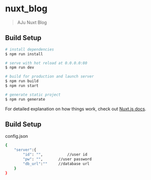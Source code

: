 # nuxt_blog

> AJu Nuxt Blog

## Build Setup

``` bash
# install dependencies
$ npm run install

# serve with hot reload at 0.0.0.0:80
$ npm run dev

# build for production and launch server
$ npm run build
$ npm run start

# generate static project
$ npm run generate
```

For detailed explanation on how things work, check out [Nuxt.js docs](https://nuxtjs.org).

## Build Setup
config.json
``` bash
{
	"server":{
		"id": "",			//user id
		"pw": "", 		//user password
		"db_url":""		//database url
	}
}
```